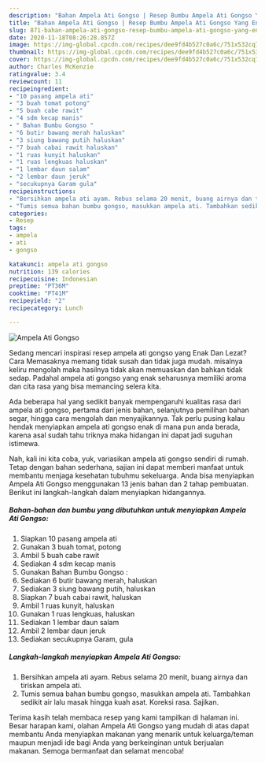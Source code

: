 ```yaml
---
description: "Bahan Ampela Ati Gongso | Resep Bumbu Ampela Ati Gongso Yang Enak dan Simpel"
title: "Bahan Ampela Ati Gongso | Resep Bumbu Ampela Ati Gongso Yang Enak dan Simpel"
slug: 871-bahan-ampela-ati-gongso-resep-bumbu-ampela-ati-gongso-yang-enak-dan-simpel
date: 2020-11-18T08:26:28.857Z
image: https://img-global.cpcdn.com/recipes/dee9fd4b527c0a6c/751x532cq70/ampela-ati-gongso-foto-resep-utama.jpg
thumbnail: https://img-global.cpcdn.com/recipes/dee9fd4b527c0a6c/751x532cq70/ampela-ati-gongso-foto-resep-utama.jpg
cover: https://img-global.cpcdn.com/recipes/dee9fd4b527c0a6c/751x532cq70/ampela-ati-gongso-foto-resep-utama.jpg
author: Charles McKenzie
ratingvalue: 3.4
reviewcount: 11
recipeingredient:
- "10 pasang ampela ati"
- "3 buah tomat potong"
- "5 buah cabe rawit"
- "4 sdm kecap manis"
- " Bahan Bumbu Gongso "
- "6 butir bawang merah haluskan"
- "3 siung bawang putih haluskan"
- "7 buah cabai rawit haluskan"
- "1 ruas kunyit haluskan"
- "1 ruas lengkuas haluskan"
- "1 lembar daun salam"
- "2 lembar daun jeruk"
- "secukupnya Garam gula"
recipeinstructions:
- "Bersihkan ampela ati ayam. Rebus selama 20 menit, buang airnya dan tiriskan ampela ati."
- "Tumis semua bahan bumbu gongso, masukkan ampela ati. Tambahkan sedikit air lalu masak hingga kuah asat. Koreksi rasa. Sajikan."
categories:
- Resep
tags:
- ampela
- ati
- gongso

katakunci: ampela ati gongso 
nutrition: 139 calories
recipecuisine: Indonesian
preptime: "PT36M"
cooktime: "PT41M"
recipeyield: "2"
recipecategory: Lunch

---
```



![Ampela Ati Gongso](https://img-global.cpcdn.com/recipes/dee9fd4b527c0a6c/751x532cq70/ampela-ati-gongso-foto-resep-utama.jpg)

Sedang mencari inspirasi resep ampela ati gongso yang Enak Dan Lezat? Cara Memasaknya memang tidak susah dan tidak juga mudah. misalnya keliru mengolah maka hasilnya tidak akan memuaskan dan bahkan tidak sedap. Padahal ampela ati gongso yang enak seharusnya memiliki aroma dan cita rasa yang bisa memancing selera kita.

Ada beberapa hal yang sedikit banyak mempengaruhi kualitas rasa dari ampela ati gongso, pertama dari jenis bahan, selanjutnya pemilihan bahan segar, hingga cara mengolah dan menyajikannya. Tak perlu pusing kalau hendak menyiapkan ampela ati gongso enak di mana pun anda berada, karena asal sudah tahu triknya maka hidangan ini dapat jadi suguhan istimewa.




Nah, kali ini kita coba, yuk, variasikan ampela ati gongso sendiri di rumah. Tetap dengan bahan sederhana, sajian ini dapat memberi manfaat untuk membantu menjaga kesehatan tubuhmu sekeluarga. Anda bisa menyiapkan Ampela Ati Gongso menggunakan 13 jenis bahan dan 2 tahap pembuatan. Berikut ini langkah-langkah dalam menyiapkan hidangannya.

<!--inarticleads1-->

##### Bahan-bahan dan bumbu yang dibutuhkan untuk menyiapkan Ampela Ati Gongso:

1. Siapkan 10 pasang ampela ati
1. Gunakan 3 buah tomat, potong
1. Ambil 5 buah cabe rawit
1. Sediakan 4 sdm kecap manis
1. Gunakan  Bahan Bumbu Gongso :
1. Sediakan 6 butir bawang merah, haluskan
1. Sediakan 3 siung bawang putih, haluskan
1. Siapkan 7 buah cabai rawit, haluskan
1. Ambil 1 ruas kunyit, haluskan
1. Gunakan 1 ruas lengkuas, haluskan
1. Sediakan 1 lembar daun salam
1. Ambil 2 lembar daun jeruk
1. Sediakan secukupnya Garam, gula




<!--inarticleads2-->

##### Langkah-langkah menyiapkan Ampela Ati Gongso:

1. Bersihkan ampela ati ayam. Rebus selama 20 menit, buang airnya dan tiriskan ampela ati.
1. Tumis semua bahan bumbu gongso, masukkan ampela ati. Tambahkan sedikit air lalu masak hingga kuah asat. Koreksi rasa. Sajikan.




Terima kasih telah membaca resep yang kami tampilkan di halaman ini. Besar harapan kami, olahan Ampela Ati Gongso yang mudah di atas dapat membantu Anda menyiapkan makanan yang menarik untuk keluarga/teman maupun menjadi ide bagi Anda yang berkeinginan untuk berjualan makanan. Semoga bermanfaat dan selamat mencoba!
